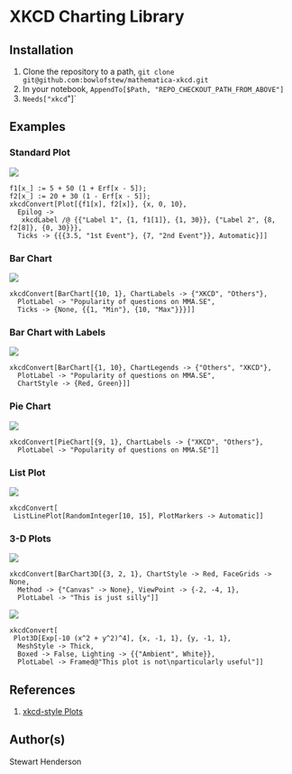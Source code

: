 # XKCD Charting Library

## Installation

1. Clone the repository to a path, `git clone git@github.com:bowlofstew/mathematica-xkcd.git`
2. In your notebook, `AppendTo[$Path, "REPO_CHECKOUT_PATH_FROM_ABOVE"]`
3. `Needs["xkcd`"]`

## Examples

### Standard Plot

![](images/standard.png?raw=true)

```
f1[x_] := 5 + 50 (1 + Erf[x - 5]);
f2[x_] := 20 + 30 (1 - Erf[x - 5]);
xkcdConvert[Plot[{f1[x], f2[x]}, {x, 0, 10},
  Epilog -> 
   xkcdLabel /@ {{"Label 1", {1, f1[1]}, {1, 30}}, {"Label 2", {8, f2[8]}, {0, 30}}},
  Ticks -> {{{3.5, "1st Event"}, {7, "2nd Event"}}, Automatic}]]
```

### Bar Chart

![](images/bar.png?raw=true)

```
xkcdConvert[BarChart[{10, 1}, ChartLabels -> {"XKCD", "Others"},
  PlotLabel -> "Popularity of questions on MMA.SE",
  Ticks -> {None, {{1, "Min"}, {10, "Max"}}}]]
```

### Bar Chart with Labels

![](images/bar-labels.png?raw=true)

```
xkcdConvert[BarChart[{1, 10}, ChartLegends -> {"Others", "XKCD"},
  PlotLabel -> "Popularity of questions on MMA.SE",
  ChartStyle -> {Red, Green}]]
```

### Pie Chart

![](images/pie.png?raw=true)

```
xkcdConvert[PieChart[{9, 1}, ChartLabels -> {"XKCD", "Others"},
  PlotLabel -> "Popularity of questions on MMA.SE"]]
```

### List Plot

![](images/line.png?raw=true)

```
xkcdConvert[
 ListLinePlot[RandomInteger[10, 15], PlotMarkers -> Automatic]]
```

### 3-D Plots

![](images/3d.png?raw=true)

```
xkcdConvert[BarChart3D[{3, 2, 1}, ChartStyle -> Red, FaceGrids -> None,
  Method -> {"Canvas" -> None}, ViewPoint -> {-2, -4, 1},
  PlotLabel -> "This is just silly"]]
```

![](images/useful.png?raw=true)

```
xkcdConvert[
 Plot3D[Exp[-10 (x^2 + y^2)^4], {x, -1, 1}, {y, -1, 1}, 
  MeshStyle -> Thick,
  Boxed -> False, Lighting -> {{"Ambient", White}},
  PlotLabel -> Framed@"This plot is not\nparticularly useful"]]
```

## References

1. [xkcd-style Plots](https://mathematica.stackexchange.com/questions/11350/xkcd-style-plots)

## Author(s)

Stewart Henderson

